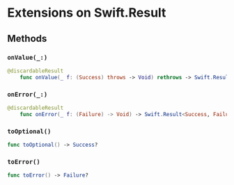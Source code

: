 # Extensions on Swift.Result

## Methods

### `onValue(_:)`

``` swift
@discardableResult
    func onValue(_ f: (Success) throws -> Void) rethrows -> Swift.Result<Success, Failure> 
```

### `onError(_:)`

``` swift
@discardableResult
    func onError(_ f: (Failure) -> Void) -> Swift.Result<Success, Failure> 
```

### `toOptional()`

``` swift
func toOptional() -> Success? 
```

### `toError()`

``` swift
func toError() -> Failure? 
```
